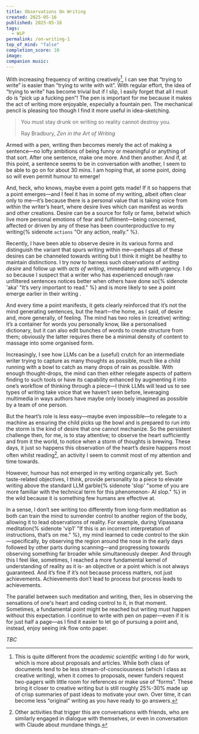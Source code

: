 ```yaml
---
title: Observations On Writing
created: 2025-05-16
published: 2025-05-16
tags:
  - WiP
permalink: /on-writing-1
top_of_mind: "false"
completion_score: 10
image: 
companion music:
---
```

With increasing frequency of writing creatively[^1], I can see that “trying to write” is easier than “trying to write with wit”. With regular effort, the idea of “trying to write” has become trivial but if I slip, I easily forget that all I must do is “pick up a fucking pen”! The pen is important for me because it makes the act of writing more enjoyable, especially a fountain pen. The mechanical pencil is pleasing too though I find it more useful in idea-sketching.

> You must stay drunk on writing so reality cannot destroy you.
> 
> Ray Bradbury, _Zen in the Art of Writing_

Armed with a pen, writing then becomes merely the act of making a sentence—no lofty ambitions of being funny or meaningful or anything of that sort. After one sentence, make one more. And then another. And if, at this point, a sentence seems to be in conversation with another, I seem to be able to go on for about 30 mins. I am hoping that, at some point, doing so will even permit humour to emerge!

And, heck, who knows, maybe even a point gets made! If it so happens that a point emerges—and I feel it has in some of my writing, albeit often clear only to me—it’s because there is a personal value that is taking voice from within the writer’s heart, where desire lives which can manifest as words and other creations. Desire can be a source for folly or fame, betwixt which live more personal emotions of fear and fulfilment—being concerned, affected or driven by any of these has been counterproductive to my writing{% sidenote `actions` "Or any action, really." %}.

Recently, I have been able to observe desire in its various forms and distinguish the variant that spurs writing within me—perhaps all of these desires can be channeled towards writing but I think it might be healthy to maintain distinctions. I try now to harness such observations of *writing desire* and follow up with *acts of writing*, immediately and with urgency. I do so because I suspect that a writer who has experienced enough raw unfiltered sentences notices better when others have done so{% sidenote 'aka' "It’s very important to read." %} and is more likely to see a point emerge earlier in their writing .

And every time a point manifests, it gets clearly reinforced that it’s not the mind generating sentences, but the heart—the home, as I said, of desire and, more generally, of feeling. The mind has two roles in (creative) writing: it’s a container for words you personally know, like a personalised dictionary, but it can also edit bunches of words to create structure from them; obviously the latter requires there be a minimal density of content to massage into some organised form.

Increasingly, I see how LLMs can be a (useful) crutch for an intermediate writer trying to capture as many thoughts as possible, much like a child running with a bowl to catch as many drops of rain as possible. With enough thought-drops, the mind can then either relegate aspects of pattern finding to such tools or have its capability enhanced by augmenting it into one’s workflow of thinking through a piece—I think LLMs will lead us to see types of writing take voice that we haven’t seen before, leveraging multimedia in ways authors have maybe only loosely imagined as possible by a team of one person.

But the heart’s role is less easy—maybe even impossible—to relegate to a machine as ensuring the child picks up the bowl and is prepared to run into the storm is the kind of desire that one cannot mechanize. So the persistent challenge then, for me, is to stay attentive; to observe the heart sufficiently and from it the world, to notice when a storm of thoughts is brewing. These days, it just so happens this observation of the heart’s desire happens most often whilst reading[^2], an activity I seem to commit most of my attention and time towards.

However, humour has not emerged in my writing organically yet. Such taste-related objectives, I think, provide personality to a piece to elevate writing above the standard LLM garble{% sidenote 'slop' "some of you are more familiar with the technical term for this phenomenon- AI slop." %} in the wild because it is something few humans are effective at.

In a sense, I don’t see writing too differently from long-form meditation as both can train the mind to surrender control to another region of the body, allowing it to lead observations of reality. For example, during Vipassana meditation{% sidenote  'vip1' "If this is an incorrect interpretation of instructions, that‘s on me." %}, my mind learned to cede control to the skin—specifically, by observing the region around the nose in the early days followed by other parts during scanning—and progressing towards observing something far broader while simultaneously deeper. And through this I feel like, sometimes, I reached a more fundamental kernel of understanding of reality as it is- an objective or a point which is not always guaranteed. And it’s fine if it’s not because process matters, not just achievements. Achievements don’t lead to process but process leads to achievements.

The parallel between such meditation and writing, then, lies in observing the sensations of one's heart and ceding control to it, in that moment. Sometimes, a fundamental point might be reached but writing must happen without this expectation. I continue to write with pen on paper—even if it is for just half a page—as I find it easier to let go of pursuing a point and, instead, enjoy seeing ink flow onto paper.

*TBC*

[^1]: This is quite different from the _academic scientific writing_ I do for work, which is more about proposals and articles. While both class of documents tend to be less stream-of-consciousness (which I class as creative writing), when it comes to proposals, newer funders request two-pagers with little room for references or make use of ”forms”. These bring it closer to creative writing but is still roughly 25%-30% made up of crisp summaries of past ideas to motivate your own. Over time, it can become less “original” writing as you have ready to go answers.

[^2]: Other activities that trigger this are conversations with friends, who are similarly engaged in dialogue with themselves, or even in conversation with Claude about mundane things.

